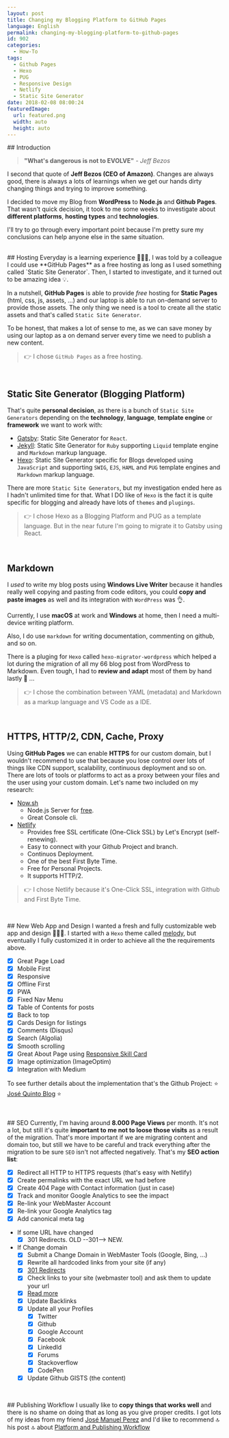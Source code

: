 ```yaml
---
layout: post
title: Changing my Blogging Platform to GitHub Pages
language: English
permalink: changing-my-blogging-platform-to-github-pages
id: 902
categories:
  - How-To
tags:
  - Github Pages
  - Hexo
  - PUG
  - Responsive Design
  - Netlify
  - Static Site Generator
date: 2018-02-08 08:00:24
featuredImage: 
  url: featured.png
  width: auto
  height: auto
---
```


## Introduction
> **"What's dangerous is not to EVOLVE"** _- Jeff Bezos_

I second that quote of **Jeff Bezos (CEO of Amazon)**. Changes are always good, there is always a lots of learnings when we get our hands dirty changing things and trying to improve something.

I decided to move my Blog from **WordPress** to **Node.js** and **Github Pages**. That wasn't quick decision, it took to me some weeks to investigate about **different platforms**, **hosting types** and **technologies**.

I'll try to go through every important point because I'm pretty sure my conclusions can help anyone else in the same situation.

<br >
## Hosting
Everyday is a learning experience 👨🏻‍🏫, I was told by a colleague I could use **GitHub Pages** as a free hosting as long as I used something called `Static Site Generator`. Then, I started to investigate, and it turned out to be amazing idea 💡. 

In a nutshell, **GitHub Pages** is able to provide _free_ hosting for **Static Pages** (html, css, js, assets, ...) and our laptop is able to run on-demand server to provide those assets. The only thing we need is a tool to create all the static assets and that's called `Static Site Generator`.
 
To be honest, that makes a lot of sense to me, as we can save money by using our laptop as a on demand server every time we need to publish a new content.

> 👉 I chose `GitHub Pages` as a free hosting.

<br >

## Static Site Generator (Blogging Platform)
That's quite **personal decision**, as there is a bunch of `Static Site Generators` depending on the **technology**, **language**, **template engine** or **framework** we want to work with:
- [Gatsby](https://www.gatsbyjs.org): Static Site Generator for `React`.
- [Jekyll](https://jekyllrb.com): Static Site Generator for `Ruby` supporting `Liquid` template engine and `Markdown` markup language.
- [Hexo](https://hexo.io): Static Site Generator specific for Blogs developed using `JavaScript` and supporting `SWIG`, `EJS`, `HAML` and `PUG` template engines and `Markdown` markup language.

There are more `Static Site Generators`, but my investigation ended here as I hadn't unlimited time for that. 
What I DO like of `Hexo` is the fact it is quite specific for blogging and already have lots of `themes` and `plugings`.

> 👉 I chose Hexo as a Blogging Platform and PUG as a template language. But in the near future I'm going to migrate it to Gatsby using React.

<br >


## Markdown
I _used_ to write my blog posts using **Windows Live Writer** because it handles really well copying and pasting from code editors, you could **copy and paste images** as well and its integration with `WordPress` was 👌. 

Currently, I use **macOS** at work and **Windows** at home, then I need a multi-device writing platform. 

Also, I do use `markdown` for writing documentation, commenting on github, and so on.

There is a pluging for `Hexo` called `hexo-migrator-wordpress` which helped a lot during the migration of all my 66 blog post from WordPress to Markdown. Even tough, I had to **review and adapt** most of them by hand lastly 🚜 ...

> 👉 I chose the combination between YAML (metadata) and Markdown as a markup language and VS Code as a IDE.

<br >

## HTTPS, HTTP/2, CDN, Cache, Proxy
Using **GitHub Pages** we can enable **HTTPS** for our custom domain, but I wouldn't recommend to use that because you lose control over lots of things like CDN support, scalability, continuous deployment and so on. 
There are lots of tools or platforms to act as a proxy between your files and the user using your custom domain. Let's name two included on my research:
- [Now.sh](https://zeit.co/now)
  - Node.js Server for [free](https://zeit.co/pricing).
  - Great Console cli.
- [Netlify](https://www.netlify.com/)
  - Provides free SSL certificate (One-Click SSL) by Let's Encrypt (self-renewing).
  - Easy to connect with your Github Project and branch.
  - Continuos Deployment.
  - One of the best First Byte Time.
  - Free for Personal Projects.
  - It supports HTTP/2.

> 👉 I chose Netlify because it's One-Click SSL, integration with Github and First Byte Time.

<br >

## New Web App and Design
I wanted a fresh and fully customizable web app and design 🚀🚀🚀.
I started with a `Hexo` theme called [melody](https://github.com/Molunerfinn/hexo-theme-melody), but eventually I fully customized it in order to achieve all the the requirements above.
- [x] Great Page Load
- [x] Mobile First
- [x] Responsive
- [x] Offline First
- [x] PWA 
- [x] Fixed Nav Menu
- [x] Table of Contents for posts
- [x] Back to top
- [x] Cards Design for listings
- [x] Comments (Disqus)
- [x] Search (Algolia)
- [x] Smooth scrolling
- [x] Great About Page using [Responsive Skill Card](https://codepen.io/jquintozamora/pen/qpMGjd)
- [x] Image optimization (ImageOptim)
- [x] Integration with Medium

To see further details about the implementation that's the Github Project: ⭐️️️️️ [José Quinto Blog](https://github.com/jquintozamora/blog) ⭐️️️️️

<br >

## SEO
Currently, I'm having around **8.000 Page Views** per month. It's not a lot, but still it's quite **important to me not to loose those visits** as a result of the migration. That's more important if we are migrating content and domain too, but still we have to be careful and track everything after the migration to be sure `SEO` isn't not affected negatively.
That's my **SEO action list**:

- [x] Redirect all HTTP to HTTPS requests (that's easy with Netlify)
- [x] Create permalinks with the exact URL we had before
- [x] Create 404 Page with Contact information (just in case)
- [x] Track and monitor Google Analytics to see the impact
- [x] Re-link your WebMaster Account 
- [x] Re-link your Google Analytics tag
- [x] Add canonical meta tag
- If some URL have changed
  - [x] 301 Redirects. OLD --301--> NEW.
- If Change domain
  - [x] Submit a Change Domain in WebMaster Tools (Google, Bing, ...)
  - [x] Rewrite all hardcoded links from your site (if any)
  - [x] [301 Redirects](https://codeable.io/move-website-new-domain-seo)
  - [x] Check links to your site (webmaster tool) and ask them to update your url
  - [x] [Read more](https://moz.com/blog/seo-guide-how-to-properly-move-domains)
  - [x] Update Backlinks 
  - [x] Update all your Profiles 
    - [x] Twitter
    - [x] Github
    - [x] Google Account
    - [x] Facebook
    - [x] LinkedId
    - [x] Forums
    - [x] Stackoverflow
    - [x] CodePen
  - [x] Update Github GISTS (the content)

<br >


## Publishing Workflow
I usually like to **copy things that works well** and there is no shame on doing that as long as you give proper credits. 
I got lots of my ideas from my friend [José Manuel Perez](https://twitter.com/jmperezperez) and I'd like to recommend 🔝 his post 🔝 about [Platform and Publishing Workflow](https://jmperezperez.com/choosing-platform-blogging)